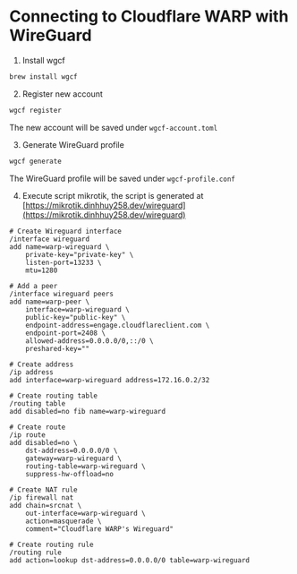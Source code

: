 # Connecting to Cloudflare WARP with WireGuard

1. Install wgcf

```sh
brew install wgcf
```

2. Register new account

```sh
wgcf register
```

The new account will be saved under `wgcf-account.toml`

3. Generate WireGuard profile

```sh
wgcf generate
```

The WireGuard profile will be saved under `wgcf-profile.conf`

4. Execute script mikrotik, the script is generated at [https://mikrotik.dinhhuy258.dev/wireguard](https://mikrotik.dinhhuy258.dev/wireguard)

```rcs
# Create Wireguard interface
/interface wireguard
add name=warp-wireguard \
    private-key="private-key" \
    listen-port=13233 \
    mtu=1280

# Add a peer
/interface wireguard peers
add name=warp-peer \
    interface=warp-wireguard \
    public-key="public-key" \
    endpoint-address=engage.cloudflareclient.com \
    endpoint-port=2408 \
    allowed-address=0.0.0.0/0,::/0 \
    preshared-key=""

# Create address
/ip address
add interface=warp-wireguard address=172.16.0.2/32

# Create routing table
/routing table
add disabled=no fib name=warp-wireguard

# Create route
/ip route
add disabled=no \
    dst-address=0.0.0.0/0 \
    gateway=warp-wireguard \
    routing-table=warp-wireguard \
    suppress-hw-offload=no

# Create NAT rule
/ip firewall nat
add chain=srcnat \
    out-interface=warp-wireguard \
    action=masquerade \
    comment="Cloudflare WARP's Wireguard"

# Create routing rule
/routing rule
add action=lookup dst-address=0.0.0.0/0 table=warp-wireguard
```
